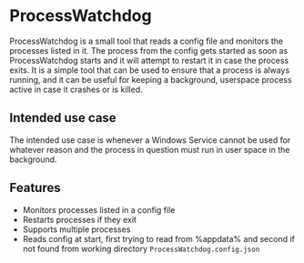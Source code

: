 # ProcessWatchdog

ProcessWatchdog is a small tool that reads a config file and monitors the processes listed in it. The process from the config gets started as soon as ProcessWatchdog starts and it will attempt to restart it in case the process exits.
It is a simple tool that can be used to ensure that a process is always running, and it can be useful for keeping a background, userspace process active in case it crashes or is killed.

## Intended use case

The intended use case is whenever a Windows Service cannot be used for whatever reason and the process in question must run in user space in the background.

## Features

- Monitors processes listed in a config file
- Restarts processes if they exit
- Supports multiple processes
- Reads config at start, first trying to read from %appdata% and second if not found from working directory `ProcessWatchdog.config.json`
